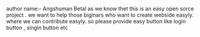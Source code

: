 author name:- Angshuman Betal
as we know thet this is an easy open sorce project . we want to help those biginars who want to create webside easyly. where we can contribute easyly. 
so please provide easy button like login button , singin button etc
